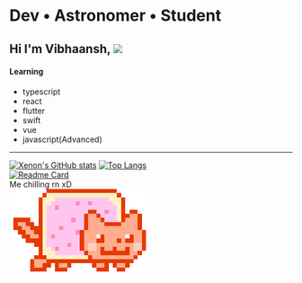 # Dev • Astronomer • Student
## Hi I'm Vibhaansh, <img src="https://raw.githubusercontent.com/MartinHeinz/MartinHeinz/master/wave.gif" width="30px"> <br>

#### Learning
- typescript
- react
- flutter
- swift
- vue
- javascript(Advanced)
---

[![Xenon's GitHub stats](https://github-readme-stats.vercel.app/api?username=Lord-Xenon&show_icons=true&theme=midnight-purple)](https://github.com/anuraghazra/github-readme-stats)
[![Top Langs](https://github-readme-stats.vercel.app/api/top-langs/?username=Lord-Xenon&theme=midnight-purple)](https://github.com/anuraghazra/github-readme-stats)<br>
[![Readme Card](https://github-readme-stats.vercel.app/api/pin/?username=Lord-Xenon&repo=XenonVirtualKeyboard&show_owner=true&theme=midnight-purple)](https://github.com/Lord-Xenon/XenonVirtualKeyboard)<br>
Me chilling rn xD <br>
<img src="/technyancolor.gif">
